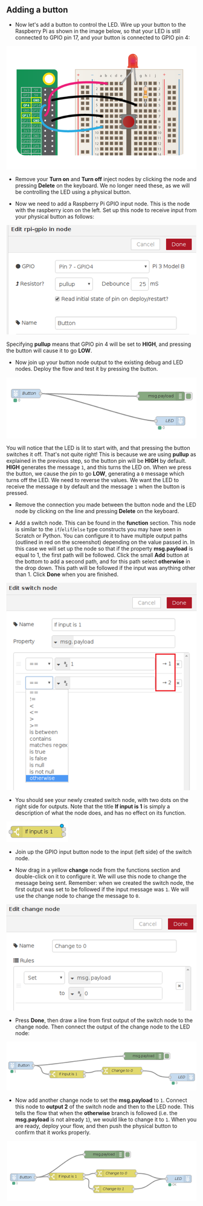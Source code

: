 ## Adding a button

- Now let's add a button to control the LED. Wire up your button to the Raspberry Pi as shown in the image below, so that your LED is still connected to GPIO pin 17, and your button is connected to GPIO pin 4:

 ![Button and LED](images/buttonlightsLED.png)

- Remove your **Turn on** and **Turn off** inject nodes by clicking the node and pressing **Delete** on the keyboard. We no longer need these, as we will be controlling the LED using a physical button.

- Now we need to add a Raspberry Pi GPIO input node. This is the node with the raspberry icon on the left. Set up this node to receive input from your physical button as follows:

 ![Set up the button node](images/set-up-input.png)

 Specifying **pullup** means that GPIO pin 4 will be set to **HIGH**, and pressing the button will cause it to go **LOW**.

- Now join up your button node output to the existing debug and LED nodes. Deploy the flow and test it by pressing the button.

 ![Button flow set up wrongly](images/wrong-button-flow.png)

 You will notice that the LED is lit to start with, and that pressing the button switches it off. That's not quite right! This is because we are using **pullup** as explained in the previous step, so the button pin will be **HIGH** by default. **HIGH** generates the message `1`, and this turns the LED on. When we press the button, we cause the pin to go **LOW**, generating a `0` message which turns off the LED. We need to reverse the values. We want the LED to receive the message `0` by default and the message `1` when the button is pressed.

- Remove the connection you made between the button node and the LED node by clicking on the line and pressing **Delete** on the keyboard.

- Add a switch node. This can be found in the **function** section. This node is similar to the `if`/`elif`/`else` type constructs you may have seen in Scratch or Python. You can configure it to have multiple output paths (outlined in red on the screenshot) depending on the value passed in. In this case we will set up the node so that if the property **msg.payload** is equal to 1, the first path will be followed. Click the small **Add** button at the bottom to add a second path, and for this path select **otherwise** in the drop down. This path will be followed if the input was anything other than 1. Click **Done** when you are finished.

 ![Switch node](images/switch-node.png)

- You should see your newly created switch node, with two dots on the right side for outputs. Note that the title **If input is 1** is simply a description of what the node does, and has no effect on its function.

 ![Switch example](images/switch-example.png)

- Join up the GPIO input button node to the input (left side) of the switch node.

- Now drag in a yellow **change** node from the functions section and double-click on it to configure it. We will use this node to change the message being sent. Remember: when we created the switch node, the first output was set to be followed if the input message was `1`. We will use the change node to change the message to `0`.

 ![Change node](images/change-node.png)

- Press **Done**, then draw a line from first output of the switch node to the change node. Then connect the output of the change node to the LED node:

 ![Incomplete flow](images/half-flow.png)

- Now add another change node to set the **msg.payload** to `1`. Connect this node to **output 2** of the switch node and then to the LED node. This tells the flow that when the **otherwise** branch is followed (i.e. the **msg.payload** is not already `1`), we would like to change it to `1`. When you are ready, deploy your flow, and then push the physical button to confirm that it works properly.

 ![Final flow](images/final-flow.png)

